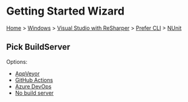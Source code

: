<!--
GENERATED FILE - DO NOT EDIT
This file was generated by [MarkdownSnippets](https://github.com/SimonCropp/MarkdownSnippets).
Source File: /docs/mdsource/wiz/Windows_VisualStudioWithReSharper_Cli_NUnit.source.md
To change this file edit the source file and then run MarkdownSnippets.
-->

# Getting Started Wizard

[Home](/docs/wiz/readme.md) > [Windows](Windows.md) > [Visual Studio with ReSharper](Windows_VisualStudioWithReSharper.md) > [Prefer CLI](Windows_VisualStudioWithReSharper_Cli.md) > [NUnit](Windows_VisualStudioWithReSharper_Cli_NUnit.md)

## Pick BuildServer

Options:
 * [AppVeyor](Windows_VisualStudioWithReSharper_Cli_NUnit_AppVeyor.md)
 * [GitHub Actions](Windows_VisualStudioWithReSharper_Cli_NUnit_GitHubActions.md)
 * [Azure DevOps](Windows_VisualStudioWithReSharper_Cli_NUnit_AzureDevOps.md)
 * [No build server](Windows_VisualStudioWithReSharper_Cli_NUnit_None.md)
